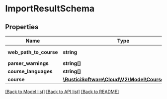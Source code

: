 # ImportResultSchema

## Properties
Name | Type | Description | Notes
------------ | ------------- | ------------- | -------------
**web_path_to_course** | **string** | web path to this course | [optional] 
**parser_warnings** | **string[]** |  | [optional] 
**course_languages** | **string[]** |  | [optional] 
**course** | [**\RusticiSoftware\Cloud\V2\Model\CourseSchema**](CourseSchema.md) |  | [optional] 

[[Back to Model list]](../README.md#documentation-for-models) [[Back to API list]](../README.md#documentation-for-api-endpoints) [[Back to README]](../README.md)



